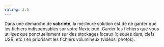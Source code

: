 ```yaml
---
rating: 3.5
---
```


Dans une démarche de **sobriété**, la meilleure solution est de ne garder que les fichiers indispensables sur votre Nextcloud. Garder les fichiers que vous utilisez que ponctuellement sur des stockages locaux (disques durs, clefs USB, etc.) en priorisant les fichiers volumineux (vidéos, photos).
